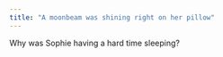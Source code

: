 ```yaml
---
title: "A moonbeam was shining right on her pillow"
---
```

Why was Sophie having a hard time sleeping?

